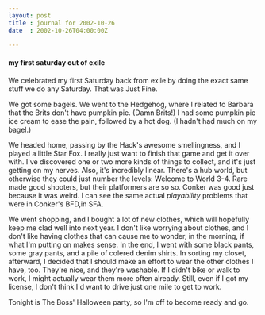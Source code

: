```yaml
---
layout: post
title : journal for 2002-10-26
date  : 2002-10-26T04:00:00Z

---
```

<h4>my first saturday out of exile</h4>We celebrated my first Saturday back from exile by doing the exact same stuff we do any Saturday.  That was Just Fine.

We got some bagels.  We went to the Hedgehog, where I related to Barbara that the Brits don't have pumpkin pie.  (Damn Brits!)  I had some pumpkin pie ice cream to ease the pain, followed by a hot dog.  (I hadn't had much on my bagel.)

We headed home, passing by the Hack's awesome smellingness, and I played a little Star Fox.  I really just want to finish that game and get it over with. I've discovered one or two more kinds of things to collect, and it's just getting on my nerves.  Also, it's incredibly linear.  There's a hub world, but otherwise they could just number the levels:  Welcome to World 3-4.  Rare made good shooters, but their platformers are so so.  Conker was good just because it was weird.  I can see the same actual <em>playability</em> problems that were in Conker's BFD,in SFA.

We went shopping, and I bought a lot of new clothes, which will hopefully keep me clad well into next year.  I don't like worrying about clothes, and I don't like having clothes that can cause me to wonder, in the morning, if what I'm putting on makes sense.  In the end, I went with some black pants, some gray pants, and a pile of colered denim shirts.  In sorting my closet, afterward, I decided that I should make an effort to wear the other clothes I have, too. They're nice, and they're washable.  If I didn't bike or walk to work, I might actually wear them more often already.  Still, even if I got my license, I don't think I'd want to drive just one mile to get to work.

Tonight is The Boss' Halloween party, so I'm off to become ready and go.

